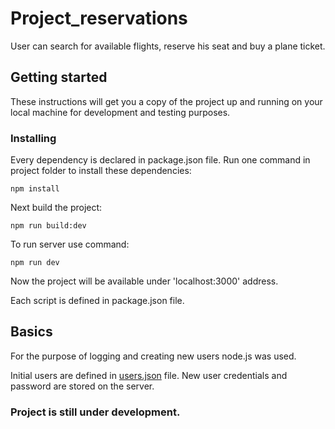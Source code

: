 # Project_reservations
User can search for available flights, reserve his seat and buy a plane ticket.
## Getting started
These instructions will get you a copy of the project up and running on your local machine for development and testing purposes.
### Installing
Every dependency is declared in package.json file. Run one command in project folder to install these dependencies:
```
npm install
```
Next build the project:
```
npm run build:dev
```
To run server use command:
```
npm run dev
```
Now the project will be available under 'localhost:3000' address.

Each script is defined in package.json file.
## Basics
For the purpose of logging and creating new users node.js was used.

Initial users are defined in [users.json](src/users.json) file. New user credentials and password are stored on the server.

### Project is still under development.